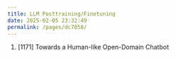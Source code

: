 ```yaml
---
title: LLM Posttraining/Finetuning
date: 2025-02-05 23:32:49
permalink: /pages/dc7058/
---
```


1. [1171] Towards a Human-like Open-Domain Chatbot
